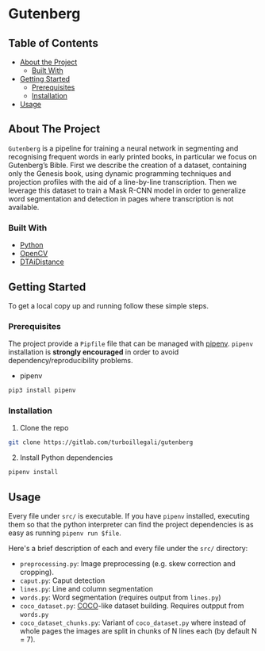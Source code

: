 # Gutenberg

## Table of Contents

* [About the Project](#about-the-project)
  * [Built With](#built-with)
* [Getting Started](#getting-started)
  * [Prerequisites](#prerequisites)
  * [Installation](#installation)
* [Usage](#usage)


## About The Project

```Gutenberg``` is a pipeline for training a neural network in segmenting and recognising frequent words in early printed books, in particular we focus on Gutenberg’s Bible.
First we describe the creation of a dataset, containing only the Genesis book, using dynamic programming techniques and projection profiles with the aid of a line-by-line transcription.
Then we leverage this dataset to train a Mask R-CNN model in order to generalize word segmentation and detection in pages where transcription is not available.


### Built With

* [Python](https://www.python.org/)
* [OpenCV](https://opencv.org/)
* [DTAiDistance](https://github.com/wannesm/dtaidistance)



## Getting Started

To get a local copy up and running follow these simple steps.

### Prerequisites

The project provide a ```Pipfile``` file that can be managed with [pipenv](https://github.com/pypa/pipenv).
```pipenv``` installation is **strongly encouraged** in order to avoid dependency/reproducibility problems.

* pipenv
```sh
pip3 install pipenv
```

### Installation
 
1. Clone the repo
```sh
git clone https://gitlab.com/turboillegali/gutenberg
```
2. Install Python dependencies
```sh
pipenv install
```


## Usage

Every file under ```src/``` is executable. If you have ```pipenv``` installed, executing them
so that the python interpreter can find the project dependencies is as easy as running ```pipenv run $file```.

Here's a brief description of each and every file under the ```src/``` directory:

* ```preprocessing.py```: Image preprocessing (e.g. skew correction and cropping).
* ```caput.py```: Caput detection
* ```lines.py```: Line and column segmentation
* ```words.py```: Word segmentation (requires output from ```lines.py```)
* ```coco_dataset.py```: [COCO](http://cocodataset.org/)-like dataset building. Requires outpput from ```words.py```
* ```coco_dataset_chunks.py```: Variant of ```coco_dataset.py``` where instead of whole pages the images are split in chunks of N lines each (by default N = 7).
